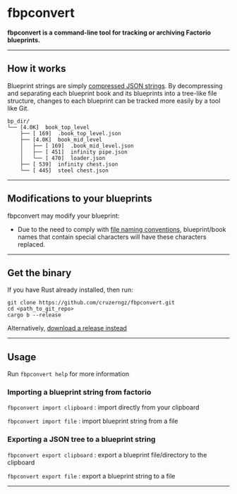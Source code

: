 # fbpconvert

**fbpconvert is a command-line tool for tracking or archiving Factorio blueprints.**

---

## How it works

Blueprint strings are simply [compressed JSON strings](https://wiki.factorio.com/Blueprint_string_format).
By decompressing and separating each blueprint book and its blueprints into a tree-like file structure, changes to each blueprint can be tracked more easily by a tool like Git.

```
bp_dir/
└── [4.0K]  book_top_level
    ├── [ 169]  .book_top_level.json
    ├── [4.0K]  book_mid_level
    │   ├── [ 169]  .book_mid_level.json
    │   ├── [ 451]  infinity pipe.json
    │   └── [ 470]  loader.json
    ├── [ 539]  infinity chest.json
    └── [ 445]  steel chest.json
```

---

## Modifications to your blueprints
fbpconvert may modify your blueprint:

- Due to the need to comply with [file naming conventions](http://www.linfo.org/file_name.html), blueprint/book names that contain special characters will have these characters replaced.

---

## Get the binary

If you have Rust already installed, then run:

```
git clone https://github.com/cruzerngz/fbpconvert.git
cd <path_to_git_repo>
cargo b --release
```

Alternatively, [download a release instead](https://github.com/cruzerngz/fbpconvert/releases/latest)

---

## Usage

Run `fbpconvert help` for more information

### Importing a blueprint string from factorio

`fbpconvert import clipboard` : import directly from your clipboard

`fbpconvert import file` : import blueprint string from a file

### Exporting a JSON tree to a blueprint string

`fbpconvert export clipboard` : export a blueprint file/directory to the clipboard

`fbpconvert export file` : export a blueprint string to a file

---

